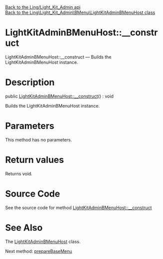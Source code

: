 [Back to the Ling/Light_Kit_Admin api](https://github.com/lingtalfi/Light_Kit_Admin/blob/master/doc/api/Ling/Light_Kit_Admin.md)<br>
[Back to the Ling\Light_Kit_Admin\BMenu\LightKitAdminBMenuHost class](https://github.com/lingtalfi/Light_Kit_Admin/blob/master/doc/api/Ling/Light_Kit_Admin/BMenu/LightKitAdminBMenuHost.md)


LightKitAdminBMenuHost::__construct
================



LightKitAdminBMenuHost::__construct — Builds the LightKitAdminBMenuHost instance.




Description
================


public [LightKitAdminBMenuHost::__construct](https://github.com/lingtalfi/Light_Kit_Admin/blob/master/doc/api/Ling/Light_Kit_Admin/BMenu/LightKitAdminBMenuHost/__construct.md)() : void




Builds the LightKitAdminBMenuHost instance.




Parameters
================

This method has no parameters.


Return values
================

Returns void.








Source Code
===========
See the source code for method [LightKitAdminBMenuHost::__construct](https://github.com/lingtalfi/Light_Kit_Admin/blob/master/BMenu/LightKitAdminBMenuHost.php#L41-L46)


See Also
================

The [LightKitAdminBMenuHost](https://github.com/lingtalfi/Light_Kit_Admin/blob/master/doc/api/Ling/Light_Kit_Admin/BMenu/LightKitAdminBMenuHost.md) class.

Next method: [prepareBaseMenu](https://github.com/lingtalfi/Light_Kit_Admin/blob/master/doc/api/Ling/Light_Kit_Admin/BMenu/LightKitAdminBMenuHost/prepareBaseMenu.md)<br>

